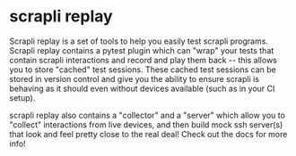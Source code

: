 # scrapli replay

Scrapli replay is a set of tools to help you easily test scrapli programs. Scrapli replay contains a pytest plugin 
which can "wrap" your tests that contain scrapli interactions and record and play them back -- this allows you to 
store "cached" test sessions. These cached test sessions can be stored in version control and give you the ability 
to ensure scrapli is behaving as it should even without devices available (such as in your CI setup).

scrapli replay also contains a "collector" and a "server" which allow you to "collect" interactions from live 
devices, and then build mock ssh server(s) that look and feel pretty close to the real deal! Check out the docs for 
more info!
